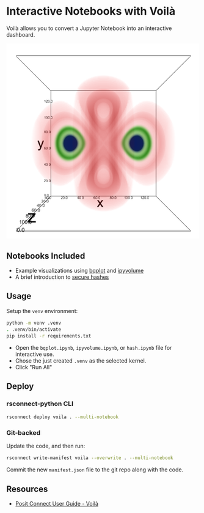# Interactive Notebooks with Voilà

Voilà allows you to convert a Jupyter Notebook into an interactive dashboard.

![example screenshot of voila](voila.png)

## Notebooks Included

- Example visualizations using [bqplot](./bqplot.ipynb) and [ipyvolume](./ipyvolume.ipynb)
- A brief introduction to [secure hashes](./hash.ipynb)

## Usage

Setup the `venv` environment:

```bash
python -m venv .venv
. .venv/bin/activate
pip install -r requirements.txt
```

- Open the `bqplot.ipynb`, `ipyvolume.ipynb`, or `hash.ipynb` file for interactive use.
- Chose the just created `.venv` as the selected kernel.
- Click "Run All"

## Deploy

### rsconnect-python CLI

```bash
rsconnect deploy voila . --multi-notebook
```

### Git-backed

Update the code, and then run:

```bash
rsconnect write-manifest voila --overwrite . --multi-notebook
```

Commit the new `manifest.json` file to the git repo along with the code.

## Resources

- [Posit Connect User Guide - Voilà](https://docs.posit.co/connect/user/publishing-cli-notebook/#interactive-voila-deployment)
